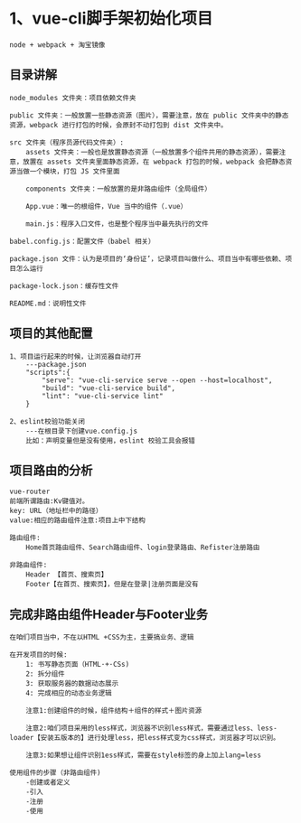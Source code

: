 # 1、vue-cli脚手架初始化项目
    node + webpack + 淘宝镜像

## 目录讲解
    node_modules 文件夹：项目依赖文件夹

    public 文件夹：一般放置一些静态资源（图片），需要注意，放在 public 文件夹中的静态资源，webpack 进行打包的时候，会原封不动打包到 dist 文件夹中。

    src 文件夹（程序员源代码文件夹）:
        assets 文件夹：一般也是放置静态资源（一般放置多个组件共用的静态资源），需要注意，放置在 assets 文件夹里面静态资源，在 webpack 打包的时候，webpack 会把静态资源当做一个模块，打包 JS 文件里面

        components 文件夹：一般放置的是非路由组件（全局组件）

        App.vue：唯一的根组件，Vue 当中的组件（.vue）

        main.js：程序入口文件，也是整个程序当中最先执行的文件

    babel.config.js：配置文件（babel 相关）

    package.json 文件：认为是项目的‘身份证’，记录项目叫做什么、项目当中有哪些依赖、项目怎么运行

    package-lock.json：缓存性文件

    README.md：说明性文件

## 项目的其他配置
    1、项目运行起来的时候，让浏览器自动打开
        ---package.json
        "scripts":{
            "serve": "vue-cli-service serve --open --host=localhost",
            "build": "vue-cli-service build",
            "lint": "vue-cli-service lint"
        }
    
    2、eslint校验功能关闭
        ---在根目录下创建vue.config.js
        比如：声明变量但是没有使用，eslint 校验工具会报错

## 项目路由的分析
    vue-router
    前端所谓路由:Kv键值对。
    key: URL（地址栏中的路径）
    value:相应的路由组件注意:项目上中下结构

    路由组件:
        Home首页路由组件、Search路由组件、login登录路由、Refister注册路由

    非路由组件:
        Header 【首页、搜索页】
        Footer【在首页、搜索页】，但是在登录|注册页面是没有

## 完成非路由组件Header与Footer业务
    在咱们项目当中，不在以HTML +CSS为主，主要搞业务、逻辑

    在开发项目的时候:
        1: 书写静态页面（HTML·+·CSs)
        2: 拆分组件
        3: 获取服务器的数据动态展示
        4: 完成相应的动态业务逻辑
    
        注意1:创建组件的时候，组件结构＋组件的样式＋图片资源

        注意2:咱们项目采用的less样式，浏览器不识别less样式，需要通过less、less-loader【安装五版本的】进行处理less，把less样式变为css样式，浏览器才可以识别。

        注意3:如果想让组件识别1ess样式，需要在style标签的身上加上lang=less

    使用组件的步骤（非路由组件)
        -创建或者定义
        -引入
        -注册
        -使用


